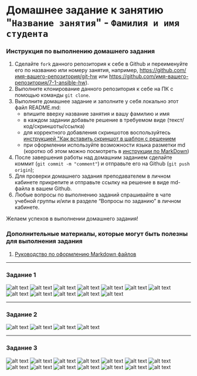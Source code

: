 # Домашнее задание к занятию "`Название занятия`" - `Фамилия и имя студента`


### Инструкция по выполнению домашнего задания

   1. Сделайте `fork` данного репозитория к себе в Github и переименуйте его по названию или номеру занятия, например, https://github.com/имя-вашего-репозитория/git-hw или  https://github.com/имя-вашего-репозитория/7-1-ansible-hw).
   2. Выполните клонирование данного репозитория к себе на ПК с помощью команды `git clone`.
   3. Выполните домашнее задание и заполните у себя локально этот файл README.md:
      - впишите вверху название занятия и вашу фамилию и имя
      - в каждом задании добавьте решение в требуемом виде (текст/код/скриншоты/ссылка)
      - для корректного добавления скриншотов воспользуйтесь [инструкцией "Как вставить скриншот в шаблон с решением](https://github.com/netology-code/sys-pattern-homework/blob/main/screen-instruction.md)
      - при оформлении используйте возможности языка разметки md (коротко об этом можно посмотреть в [инструкции  по MarkDown](https://github.com/netology-code/sys-pattern-homework/blob/main/md-instruction.md))
   4. После завершения работы над домашним заданием сделайте коммит (`git commit -m "comment"`) и отправьте его на Github (`git push origin`);
   5. Для проверки домашнего задания преподавателем в личном кабинете прикрепите и отправьте ссылку на решение в виде md-файла в вашем Github.
   6. Любые вопросы по выполнению заданий спрашивайте в чате учебной группы и/или в разделе “Вопросы по заданию” в личном кабинете.
   
Желаем успехов в выполнении домашнего задания!
   
### Дополнительные материалы, которые могут быть полезны для выполнения задания

1. [Руководство по оформлению Markdown файлов](https://gist.github.com/Jekins/2bf2d0638163f1294637#Code)

---

### Задание 1

![alt text](https://github.com/DmitriyPetrovskiy23/cicd-hw/blob/main/img/1.1.png)
![alt text](https://github.com/DmitriyPetrovskiy23/cicd-hw/blob/main/img/1.2.png)
![alt text](https://github.com/DmitriyPetrovskiy23/cicd-hw/blob/main/img/1.3.png)
![alt text](https://github.com/DmitriyPetrovskiy23/cicd-hw/blob/main/img/1.4.png)
![alt text](https://github.com/DmitriyPetrovskiy23/cicd-hw/blob/main/img/1.5.png)
![alt text](https://github.com/DmitriyPetrovskiy23/cicd-hw/blob/main/img/1.6.png)
![alt text](https://github.com/DmitriyPetrovskiy23/cicd-hw/blob/main/img/1.7.png)
![alt text](https://github.com/DmitriyPetrovskiy23/cicd-hw/blob/main/img/1.8.png)
![alt text](https://github.com/DmitriyPetrovskiy23/cicd-hw/blob/main/img/1.9.png)
![alt text](https://github.com/DmitriyPetrovskiy23/cicd-hw/blob/main/img/1.10.png)
![alt text](https://github.com/DmitriyPetrovskiy23/cicd-hw/blob/main/img/1.11.png)
![alt text](https://github.com/DmitriyPetrovskiy23/cicd-hw/blob/main/img/1.12.png)

---

### Задание 2

![alt text](https://github.com/DmitriyPetrovskiy23/cicd-hw/blob/main/img/2.1.png)
![alt text](https://github.com/DmitriyPetrovskiy23/cicd-hw/blob/main/img/2.2.png)
![alt text](https://github.com/DmitriyPetrovskiy23/cicd-hw/blob/main/img/2.3.png)
![alt text](https://github.com/DmitriyPetrovskiy23/cicd-hw/blob/main/img/2.4.png)


---

### Задание 3

![alt text](https://github.com/DmitriyPetrovskiy23/cicd-hw/blob/main/img/3.1.png)
![alt text](https://github.com/DmitriyPetrovskiy23/cicd-hw/blob/main/img/3.2.png)
![alt text](https://github.com/DmitriyPetrovskiy23/cicd-hw/blob/main/img/3.3.png)
![alt text](https://github.com/DmitriyPetrovskiy23/cicd-hw/blob/main/img/3.4.png)
![alt text](https://github.com/DmitriyPetrovskiy23/cicd-hw/blob/main/img/3.5.png)
![alt text](https://github.com/DmitriyPetrovskiy23/cicd-hw/blob/main/img/3.6.png)
![alt text](https://github.com/DmitriyPetrovskiy23/cicd-hw/blob/main/img/3.7.png)
![alt text](https://github.com/DmitriyPetrovskiy23/cicd-hw/blob/main/img/3.8.png)
![alt text](https://github.com/DmitriyPetrovskiy23/cicd-hw/blob/main/img/3.9.png)
![alt text](https://github.com/DmitriyPetrovskiy23/cicd-hw/blob/main/img/3.10.png)
![alt text](https://github.com/DmitriyPetrovskiy23/cicd-hw/blob/main/img/3.11.png)
![alt text](https://github.com/DmitriyPetrovskiy23/cicd-hw/blob/main/img/3.12.png)
![alt text](https://github.com/DmitriyPetrovskiy23/cicd-hw/blob/main/img/3.13.png)
![alt text](https://github.com/DmitriyPetrovskiy23/cicd-hw/blob/main/img/3.14.png)
